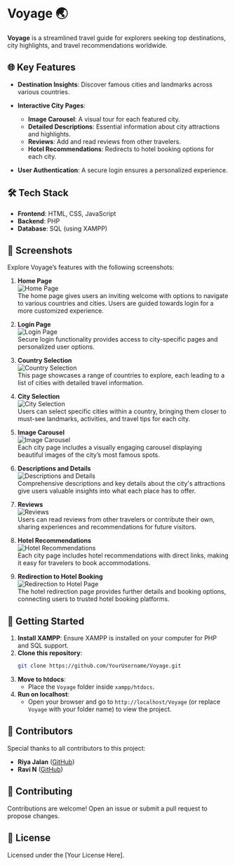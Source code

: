 

# Voyage 🌏

**Voyage** is a streamlined travel guide for explorers seeking top destinations, city highlights, and travel recommendations worldwide.

## 🌐 Key Features

- **Destination Insights**: Discover famous cities and landmarks across various countries.
- **Interactive City Pages**:
  - **Image Carousel**: A visual tour for each featured city.
  - **Detailed Descriptions**: Essential information about city attractions and highlights.
  - **Reviews**: Add and read reviews from other travelers.
  - **Hotel Recommendations**: Redirects to hotel booking options for each city.

- **User Authentication**: A secure login ensures a personalized experience.

## 🛠️ Tech Stack

- **Frontend**: HTML, CSS, JavaScript
- **Backend**: PHP
- **Database**: SQL (using XAMPP)

## 📸 Screenshots

Explore Voyage’s features with the following screenshots:

1. **Home Page**  
   ![Home Page](Images/screenshots/home.jpg)  
   The home page gives users an inviting welcome with options to navigate to various countries and cities. Users are guided towards login for a more customized experience.

2. **Login Page**  
   ![Login Page](Images/screenshots/login.jpg)  
   Secure login functionality provides access to city-specific pages and personalized user options.

3. **Country Selection**  
   ![Country Selection](Images/screenshots/countries.jpg)  
   This page showcases a range of countries to explore, each leading to a list of cities with detailed travel information.

4. **City Selection**  
   ![City Selection](Images/screenshots/cities.jpg)  
   Users can select specific cities within a country, bringing them closer to must-see landmarks, activities, and travel tips for each city.

5. **Image Carousel**  
   ![Image Carousel](Images/screenshots/image%20carousal%20.jpg)  
   Each city page includes a visually engaging carousel displaying beautiful images of the city’s most famous spots.

6. **Descriptions and Details**  
   ![Descriptions and Details](Images/screenshots/descriptions%20and%20details.jpg)  
   Comprehensive descriptions and key details about the city's attractions give users valuable insights into what each place has to offer.

7. **Reviews**  
   ![Reviews](Images/screenshots/reviews.jpg)  
   Users can read reviews from other travelers or contribute their own, sharing experiences and recommendations for future visitors.

8. **Hotel Recommendations**  
   ![Hotel Recommendations](Images/screenshots/hotel%20reccoms%20.jpg)  
   Each city page includes hotel recommendations with direct links, making it easy for travelers to book accommodations.

9. **Redirection to Hotel Booking**  
   ![Redirection to Hotel Page](Images/screenshots/redirection%20to%20hotel%20page.jpg)  
   The hotel redirection page provides further details and booking options, connecting users to trusted hotel booking platforms.

## 🚀 Getting Started

1. **Install XAMPP**: Ensure XAMPP is installed on your computer for PHP and SQL support.
2. **Clone this repository**:
   ```bash
   git clone https://github.com/YourUsername/Voyage.git
   ```
3. **Move to htdocs**:
   - Place the `Voyage` folder inside `xampp/htdocs`.
4. **Run on localhost**:
   - Open your browser and go to `http://localhost/Voyage` (or replace `Voyage` with your folder name) to view the project.

## 👥 Contributors

Special thanks to all contributors to this project:

- **Riya Jalan** ([GitHub](https://github.com/Riya-jalan))
- **Ravi N** ([GitHub](https://github.com/Riya-jalan))

## 🤝 Contributing

Contributions are welcome! Open an issue or submit a pull request to propose changes.

## 📄 License

Licensed under the [Your License Here].

